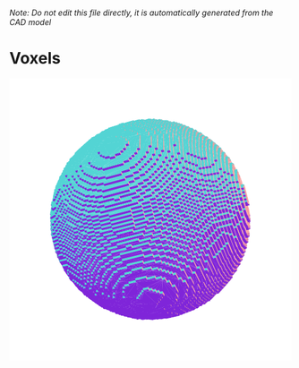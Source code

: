 ###### Note: Do not edit this file directly, it is automatically generated from the CAD model

# Voxels

![](/project.svg)

